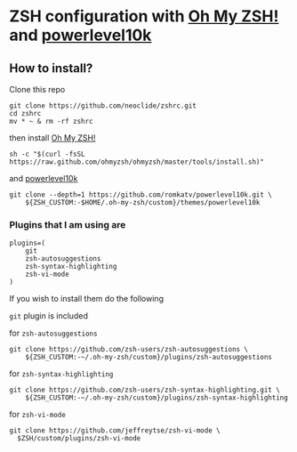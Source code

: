 # ZSH configuration with [Oh My ZSH!](https://ohmyz.sh/) and [powerlevel10k](https://github.com/romkatv/powerlevel10k)

## How to install?

Clone this repo

```
git clone https://github.com/neoclide/zshrc.git
cd zshrc
mv * ~ & rm -rf zshrc
```

then install [Oh My ZSH!](https://ohmyz.sh/)

```
sh -c "$(curl -fsSL https://raw.github.com/ohmyzsh/ohmyzsh/master/tools/install.sh)"
```

and [powerlevel10k](https://github.com/romkatv/powerlevel10k)

```
git clone --depth=1 https://github.com/romkatv/powerlevel10k.git \
	${ZSH_CUSTOM:-$HOME/.oh-my-zsh/custom}/themes/powerlevel10k
```

### Plugins that I am using are

```
plugins=(
	git
	zsh-autosuggestions
	zsh-syntax-highlighting
	zsh-vi-mode
)
```

If you wish to install them do the following

`git` plugin is included

for `zsh-autosuggestions`

```
git clone https://github.com/zsh-users/zsh-autosuggestions \
	${ZSH_CUSTOM:-~/.oh-my-zsh/custom}/plugins/zsh-autosuggestions
```

for `zsh-syntax-highlighting`

```
git clone https://github.com/zsh-users/zsh-syntax-highlighting.git \
	${ZSH_CUSTOM:-~/.oh-my-zsh/custom}/plugins/zsh-syntax-highlighting
```

for `zsh-vi-mode`

```
git clone https://github.com/jeffreytse/zsh-vi-mode \
  $ZSH/custom/plugins/zsh-vi-mode
```
